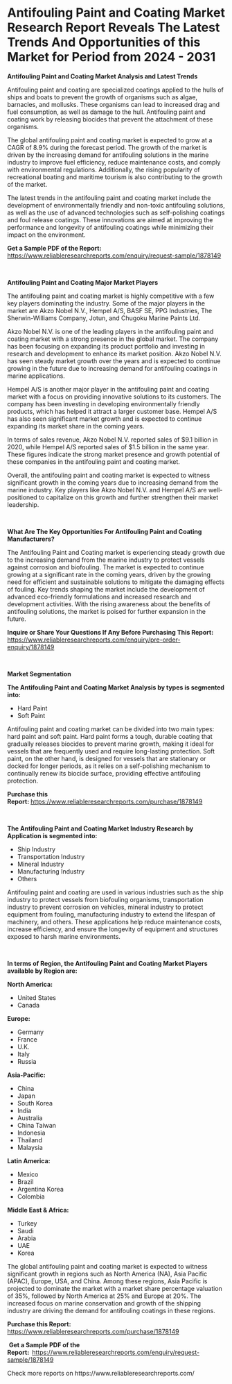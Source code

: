 <p><h1>Antifouling Paint and Coating Market Research Report Reveals The Latest Trends And Opportunities of this Market for Period from 2024 - 2031</h1></p><p><strong>Antifouling Paint and Coating Market Analysis and Latest Trends</strong></p>
<p><p>Antifouling paint and coating are specialized coatings applied to the hulls of ships and boats to prevent the growth of organisms such as algae, barnacles, and mollusks. These organisms can lead to increased drag and fuel consumption, as well as damage to the hull. Antifouling paint and coating work by releasing biocides that prevent the attachment of these organisms.</p><p>The global antifouling paint and coating market is expected to grow at a CAGR of 8.9% during the forecast period. The growth of the market is driven by the increasing demand for antifouling solutions in the marine industry to improve fuel efficiency, reduce maintenance costs, and comply with environmental regulations. Additionally, the rising popularity of recreational boating and maritime tourism is also contributing to the growth of the market.</p><p>The latest trends in the antifouling paint and coating market include the development of environmentally friendly and non-toxic antifouling solutions, as well as the use of advanced technologies such as self-polishing coatings and foul release coatings. These innovations are aimed at improving the performance and longevity of antifouling coatings while minimizing their impact on the environment.</p></p>
<p><strong>Get a Sample PDF of the Report:&nbsp;</strong> <a href="https://www.reliableresearchreports.com/enquiry/request-sample/1878149">https://www.reliableresearchreports.com/enquiry/request-sample/1878149</a></p>
<p>&nbsp;</p>
<p><strong>Antifouling Paint and Coating Major Market Players</strong></p>
<p><p>The antifouling paint and coating market is highly competitive with a few key players dominating the industry. Some of the major players in the market are Akzo Nobel N.V., Hempel A/S, BASF SE, PPG Industries, The Sherwin-Williams Company, Jotun, and Chugoku Marine Paints Ltd.</p><p>Akzo Nobel N.V. is one of the leading players in the antifouling paint and coating market with a strong presence in the global market. The company has been focusing on expanding its product portfolio and investing in research and development to enhance its market position. Akzo Nobel N.V. has seen steady market growth over the years and is expected to continue growing in the future due to increasing demand for antifouling coatings in marine applications.</p><p>Hempel A/S is another major player in the antifouling paint and coating market with a focus on providing innovative solutions to its customers. The company has been investing in developing environmentally friendly products, which has helped it attract a larger customer base. Hempel A/S has also seen significant market growth and is expected to continue expanding its market share in the coming years.</p><p>In terms of sales revenue, Akzo Nobel N.V. reported sales of $9.1 billion in 2020, while Hempel A/S reported sales of $1.5 billion in the same year. These figures indicate the strong market presence and growth potential of these companies in the antifouling paint and coating market.</p><p>Overall, the antifouling paint and coating market is expected to witness significant growth in the coming years due to increasing demand from the marine industry. Key players like Akzo Nobel N.V. and Hempel A/S are well-positioned to capitalize on this growth and further strengthen their market leadership.</p></p>
<p>&nbsp;</p>
<p><strong>What Are The Key Opportunities For Antifouling Paint and Coating Manufacturers?</strong></p>
<p><p>The Antifouling Paint and Coating market is experiencing steady growth due to the increasing demand from the marine industry to protect vessels against corrosion and biofouling. The market is expected to continue growing at a significant rate in the coming years, driven by the growing need for efficient and sustainable solutions to mitigate the damaging effects of fouling. Key trends shaping the market include the development of advanced eco-friendly formulations and increased research and development activities. With the rising awareness about the benefits of antifouling solutions, the market is poised for further expansion in the future.</p></p>
<p><strong>Inquire or Share Your Questions If Any Before Purchasing This Report:</strong> <a href="https://www.reliableresearchreports.com/enquiry/pre-order-enquiry/1878149">https://www.reliableresearchreports.com/enquiry/pre-order-enquiry/1878149</a></p>
<p>&nbsp;</p>
<p><strong>Market Segmentation</strong></p>
<p><strong>The Antifouling Paint and Coating Market Analysis by types is segmented into:</strong></p>
<p><ul><li>Hard Paint</li><li>Soft Paint</li></ul></p>
<p><p>Antifouling paint and coating market can be divided into two main types: hard paint and soft paint. Hard paint forms a tough, durable coating that gradually releases biocides to prevent marine growth, making it ideal for vessels that are frequently used and require long-lasting protection. Soft paint, on the other hand, is designed for vessels that are stationary or docked for longer periods, as it relies on a self-polishing mechanism to continually renew its biocide surface, providing effective antifouling protection.</p></p>
<p><strong>Purchase this Report:&nbsp;</strong><a href="https://www.reliableresearchreports.com/purchase/1878149">https://www.reliableresearchreports.com/purchase/1878149</a></p>
<p>&nbsp;</p>
<p><strong>The Antifouling Paint and Coating Market Industry Research by Application is segmented into:</strong></p>
<p><ul><li>Ship Industry</li><li>Transportation Industry</li><li>Mineral Industry</li><li>Manufacturing Industry</li><li>Others</li></ul></p>
<p><p>Antifouling paint and coating are used in various industries such as the ship industry to protect vessels from biofouling organisms, transportation industry to prevent corrosion on vehicles, mineral industry to protect equipment from fouling, manufacturing industry to extend the lifespan of machinery, and others. These applications help reduce maintenance costs, increase efficiency, and ensure the longevity of equipment and structures exposed to harsh marine environments.</p></p>
<p>&nbsp;</p>
<p><strong>In terms of Region, the Antifouling Paint and Coating Market Players available by Region are:</strong></p>
<p>
    <p> <strong> North America: </strong>
        <ul>
            <li>United States</li>
            <li>Canada</li>
        </ul>
        </p> 
    <p> <strong> Europe: </strong>
        <ul>
            <li>Germany</li>
            <li>France</li>
            <li>U.K.</li>
            <li>Italy</li>
            <li>Russia</li>
        </ul>
        </p> 
    <p> <strong> Asia-Pacific: </strong>
        <ul>
            <li>China</li>
            <li>Japan</li>
            <li>South Korea</li>
            <li>India</li>
            <li>Australia</li>
            <li>China Taiwan</li>
            <li>Indonesia</li>
            <li>Thailand</li>
            <li>Malaysia</li>
        </ul>
        </p> 
    <p> <strong> Latin America: </strong>
        <ul>
            <li>Mexico</li>
            <li>Brazil</li>
            <li>Argentina Korea</li>
            <li>Colombia</li>
        </ul>
        </p> 
    <p> <strong> Middle East & Africa: </strong>
        <ul>
            <li>Turkey</li>
            <li>Saudi</li>
            <li>Arabia</li>
            <li>UAE</li>
            <li>Korea</li>
        </ul>
    </p>
    </p>
<p><p>The global antifouling paint and coating market is expected to witness significant growth in regions such as North America (NA), Asia Pacific (APAC), Europe, USA, and China. Among these regions, Asia Pacific is projected to dominate the market with a market share percentage valuation of 35%, followed by North America at 25% and Europe at 20%. The increased focus on marine conservation and growth of the shipping industry are driving the demand for antifouling coatings in these regions.</p></p>
<p><strong>Purchase this Report: </strong><a href="https://www.reliableresearchreports.com/purchase/1878149">https://www.reliableresearchreports.com/purchase/1878149</a></p>
<p>&nbsp;<strong>Get a Sample PDF of the Report:&nbsp;&nbsp;</strong><a href="https://www.reliableresearchreports.com/enquiry/request-sample/1878149">https://www.reliableresearchreports.com/enquiry/request-sample/1878149</a></p>
<p><strong></strong></p>
<p>Check more reports on https://www.reliableresearchreports.com/</p>